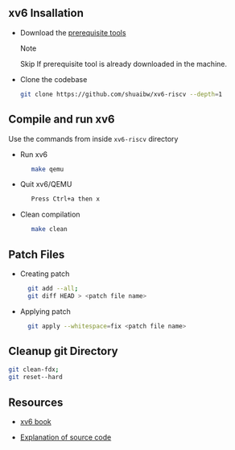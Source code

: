 ## xv6 Insallation
- Download the [prerequisite tools](https://pdos.csail.mit.edu/6.828/2022/tools.html)

    > [!NOTE]
    > Skip If prerequisite tool is already downloaded in the machine.

- Clone the codebase
    ```bash
    git clone https://github.com/shuaibw/xv6-riscv --depth=1
    ```
## Compile and run xv6
Use the commands from inside `xv6-riscv` directory

- Run xv6
    ```bash
       make qemu
    ```
- Quit xv6/QEMU
    ```bash
       Press Ctrl+a then x
    ```
- Clean compilation
    ```bash
       make clean
    ```

## Patch Files

- Creating patch
    ```bash
      git add --all; 
      git diff HEAD > <patch file name>
    ```
- Applying patch
    ```bash
      git apply --whitespace=fix <patch file name>
    ```

## Cleanup git Directory
 ```bash
 git clean-fdx;
 git reset--hard
 ```

## Resources
- [xv6 book](https://github.com/TawhidMM/OS-CSE-314/blob/main/Offline-2%20system-call/resources/book-riscv-rev1.pdf)

- [Explanation of source code](https://www.youtube.com/watch?v=fWUJKH0RNFE&list=PLbtzT1TYeoMhTPzyTZboW_j7TPAnjv9XB)
 